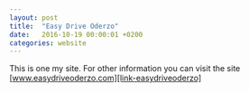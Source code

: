 ```yaml
---
layout: post
title:  "Easy Drive Oderzo"
date:   2016-10-19 00:00:01 +0200
categories: website
---
```

This is one my site.
For other information you can visit the site [www.easydriveoderzo.com][link-easydriveoderzo]

[link-easydriveoderzo]: http://www.easydriveoderzo.com/
